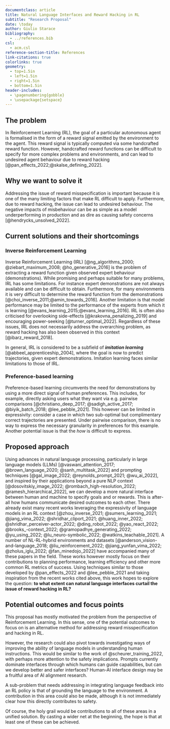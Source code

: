 ```yaml
---
documentclass: article
title: Natural Language Interfaces and Reward Hacking in RL
subtitle: "Research Proposal"
date: \today
author: Giulio Starace
bibliography:
  - ../references.bib
csl:
  - acm.csl
reference-section-title: References
link-citations: true
colorlinks: true
geometry:
  - top=1.5in
  - left=1.5in
  - right=1.5in
  - bottom=1.5in
header-includes:
  - \pagenumbering{gobble}
  - \usepackage{setspace}
---
```


<!-- The following is the research proposal for my AI master's thesis at the -->
<!-- University of Amsterdam. The topic has been accepted. My internal supervisor is -->
<!-- Niklas Höpner of the AMLab, who has seconded my application. Part-time work in -->
<!-- the form of a literature review and brainstorming has begun in early November, -->
<!-- with full-time work commencing in February and an expected completion date of -->
<!-- August $25^{th}$, 2023. There will be a month-long pause in the work in December -->
<!-- due to a course I will be attending full-time. -->

<!-- At CHAI, I hope to receive mentorship from experts in AI Safety (AIS). While my -->
<!-- local supervision is of great value, the staff at my institute are not very -->
<!-- familiar with AIS. I hope that my CHAI mentor would be able to guide me in -->
<!-- making the right mental connections and finding appropriate citations that I may -->
<!-- have otherwise missed. I also hope to receive more classical mentorship in the -->
<!-- form of additional perspectives and creative approaches to the problem. -->
<!-- Ultimately the goal is to produce a piece of research worthy of peer review and -->
<!-- publication and to connect with more people in AIS. AIS is the direction I would -->
<!-- like to pursue in my career. -->

<!-- Finally, I should note that I am generally curious about alternative approaches -->
<!-- to Reinforcement Learning that address the issue of reward hacking. I am also -->
<!-- interested in human-AI interface design, currently seemingly dominated by -->
<!-- prompting which is where most of my experience lies outside of AI safety. I -->
<!-- developed the proposal below because it captured both interests while remaining -->
<!-- flexible in terms of what can be contributed and to potential topic pivots. I -->
<!-- should note that both my supervisor and I are open to adapting the topic to -->
<!-- something similar that may be more suitable for CHAI mentorship. -->

<!-- \newpage -->

## The problem

In Reinforcement Learning (RL), the goal of a particular autonomous agent is
formalised in the form of a reward signal emitted by the environment to the
agent. This reward signal is typically computed via some handcrafted reward
function. However, handcrafted reward functions can be difficult to specify for
more complex problems and environments, and can lead to undesired agent
behaviour due to reward hacking [@pan_effects_2022;@skalse_defining_2022].

## Why we want to solve it

Addressing the issue of reward misspecification is important because it is one
of the many limiting factors that make RL difficult to apply. Furthermore, due
to reward hacking, the issue can lead to undesired behaviour. The negative
impacts of misbehaviour can be as simple as a model underperforming in
production and as dire as causing safety concerns [@hendrycks_unsolved_2022].

## Current solutions and their shortcomings

### Inverse Reinforcement Learning

Inverse Reinforcement Learning (IRL) [@ng_algorithms_2000;
@ziebart_maximum_2008; @ho_generative_2016] is the problem of extracting a
reward function given observed expert behaviour (demonstrations). While
promising and perhaps suitable for many problems, IRL has some limitations. For
instance expert demonstrations are not always available and can be difficult to
obtain. Furthermore, for many environments it is very difficult to determine the
reward function from the demonstrations [@choi_inverse_2011;@amin_towards_2016].
Another limitation is that model performance may be limited to the performance
of the experts from which it is learning
[@evans_learning_2015;@evans_learning_2016]. IRL is often also criticised for
overlooking side-effects [@krakovna_penalizing_2019] and encouraging
power-seeking [@turner_optimal_2022]. Regardless of these issues, IRL does not
necessarily address the overarching problem, as reward hacking has also been
observed in this context [@ibarz_reward_2018].

In general, IRL is considered to be a subfield of _**imitation learning**_
[@abbeel_apprenticeship_2004], where the goal is now to predict trajectories,
given expert demonstrations. Imitation learning faces similar limitations to
those of IRL.

### Preference-based learning

Preference-based learning circumvents the need for demonstrations by using a
more direct signal of human preferences. This includes, for example, directly
asking users what they want via e.g. pairwise comparisons
[@christiano_deep_2017; @sadigh_active_2017; @biyik_batch_2018;
@lee_pebble_2021]. This however can be limited in expressivity: consider a case
in which two sub-optimal but complimentary correct trajectories are presented.
Under pairwise comparison, there is no way to express the necessary granularity
in preferences for this example. Another potential issue is that the _how_ is
difficult to express.

## Proposed approach

Using advances in natural language processing, particularly in large language
models (LLMs) [@vaswani_attention_2017; @brown_language_2020;
@sanh_multitask_2022] and prompting techniques [@gal_image_2022;
@reynolds_prompt_2021; @wu_ai_2022], and inspired by their applications beyond a
pure NLP context [@dosovitskiy_image_2022; @rombach_high-resolution_2022;
@ramesh_hierarchical_2022], we can develop a more natural interface between
human and machine to specify goals and or rewards. This is after-all how humans
communicate desired outcomes to each other. There already exist many recent
works leveraging the expressivity of language models in an RL context
[@zhou_inverse_2021; @sumers_learning_2021; @jiang_vima_2022;
@shridhar_cliport_2021; @huang_inner_2022; @shridhar_perceiver-actor_2022;
@ding_robot_2022; @yao_react_2022; @brooks_-context_2022;
@gramopadhye_generating_2022; @yu_using_2022; @lu_neuro-symbolic_2022;
@watkins_teachable_2021]. A number of NL-RL-hybrid environments and datasets
[@anderson_vision-and-language_2018; @liu_reinforcement_2022;
@jiang_yunfan_vima_2022; @zholus_iglu_2022; @fan_minedojo_2022] have accompanied
many of these papers in the field. These works however mostly focus on their
contributions to planning performance, learning efficiency and other more common
RL metrics of success. Using techniques similar to those developed by
@pan_effects_2022 and @lee_pebble_2021 and taking inspiration from the recent
works cited above, this work hopes to explore the question: **to what extent can
natural language interfaces curtail the issue of reward hacking in RL?**

## Potential outcomes and focus points

This proposal has mostly motivated the problem from the perspective of
Reinforcement Learning. In this sense, one of the potential outcomes to focus on
is an alternative method for addressing reward misspecification and hacking in
RL.

However, the research could also pivot towards investigating ways of improving
the ability of language models in understanding human instructions. This would
be similar to the work of @scheurer_training_2022, with perhaps more attention
to the safety implications. Prompts currently dominate interfaces through which
humans can guide capabilities, but can we develop better and safer interfaces?
Human-AI interface design may be a fruitful area of AI alignment research.

A sub-problem that needs addressing in integrating language feedback into an RL
policy is that of grounding the language to the environment. A contribution in
this area could also be made, although it is not immediately clear how this
directly contributes to safety.

Of course, the holy grail would be contributions to all of these areas in a
unified solution. By casting a wider net at the beginning, the hope is that at
least one of these can be achieved.
